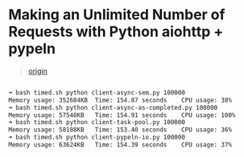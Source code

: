 # Making an Unlimited Number of Requests with Python aiohttp + pypeln
> [origin](https://medium.com/@cgarciae/making-an-infinite-number-of-requests-with-python-aiohttp-pypeln-3a552b97dc95)

```bash

➜ bash timed.sh python client-async-sem.py 100000
Memory usage: 352684KB  Time: 154.87 seconds    CPU usage: 38%
➜ bash timed.sh python client-async-as-completed.py 100000
Memory usage: 57548KB   Time: 154.91 seconds    CPU usage: 100%
➜ bash timed.sh python client-task-pool.py 100000
Memory usage: 58188KB   Time: 153.40 seconds    CPU usage: 36%
➜ bash timed.sh python client-pypeln-io.py 100000
Memory usage: 63624KB   Time: 154.39 seconds    CPU usage: 37%

```